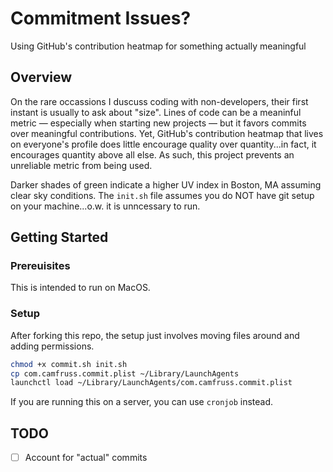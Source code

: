 # Commitment Issues?
Using GitHub's contribution heatmap for something actually meaningful

## Overview
On the rare occassions I duscuss coding with non-developers, their first instant is usually to ask about "size". Lines of code can be a meaninful metric — especially when starting new projects — but it favors commits over meaningful contributions. Yet, GitHub's contribution heatmap that lives on everyone's profile does little encourage quality over quantity...in fact, it encourages quantity above all else. As such, this project prevents an unreliable metric from being used.

Darker shades of green indicate a higher UV index in Boston, MA assuming clear sky conditions. The `init.sh` file assumes you do NOT have git setup on your machine...o.w. it is unncessary to run.  

## Getting Started

### Prereuisites

This is intended to run on MacOS. 

### Setup

After forking this repo, the setup just involves moving files around and adding permissions. 

```Bash
chmod +x commit.sh init.sh
cp com.camfruss.commit.plist ~/Library/LaunchAgents
launchctl load ~/Library/LaunchAgents/com.camfruss.commit.plist
```

If you are running this on a server, you can use `cronjob` instead. 

## TODO

- [ ] Account for "actual" commits

